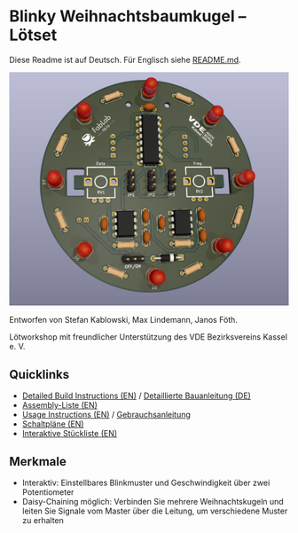# Blinky Weihnachtsbaumkugel – Lötset
Diese Readme ist auf Deutsch. Für Englisch siehe [README.md](/README.md).

![PCB-Vorderseite](/documentation/images/front_small_low_res.png)

Entworfen von Stefan Kablowski, Max Lindemann, Janos Föth.

Lötworkshop mit freundlicher Unterstützung des VDE Bezirksvereins Kassel e. V.

## Quicklinks

- [Detailed Build Instructions (EN)](/documentation/Build%20Instructions.md) / [ Detaillierte Bauanleitung (DE)](/documentation/Build%20Instructions%20DE.md)
- [Assembly-Liste (EN)](/documentation/Assembly%20List.md)
- [Usage Instructions (EN)](/documentation/Usage%20Instructions.md) / [Gebrauchsanleitung](/documentation/Usage%20Instructions%20DE.md)
- [Schaltpläne (EN)](/documentation/schematics.md)
- [Interaktive Stückliste (EN)](https://fablab-fb16.github.io/pcb_workshop_christmas_2023/)

## Merkmale
- Interaktiv: Einstellbares Blinkmuster und Geschwindigkeit über zwei Potentiometer
- Daisy-Chaining möglich: Verbinden Sie mehrere Weihnachtskugeln und leiten Sie Signale vom Master über die Leitung, um verschiedene Muster zu erhalten